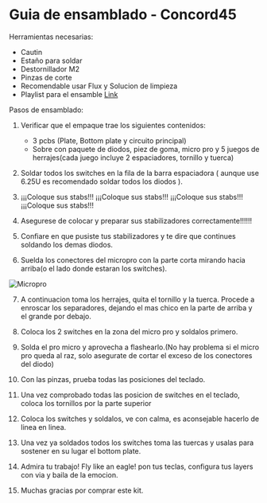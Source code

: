 # Guia de ensamblado - Concord45

Herramientas necesarias:

* Cautin
* Estaño para soldar
* Destornillador M2
* Pinzas de corte
* Recomendable usar Flux  y Solucion de limpieza
* Playlist para el ensamble [Link](https://open.spotify.com/playlist/6qfIruCkUcFU4PvaW4ukVK?si=HYLfgh7kQTiTR4PnbFm5Hg)

Pasos de ensamblado:

1. Verificar que el empaque trae los siguientes contenidos:
    - 3 pcbs (Plate, Bottom plate y circuito principal)
    - Sobre con paquete de diodos, piez de goma, micro pro y 5 juegos de herrajes(cada juego incluye 2 espaciadores, tornillo y tuerca)

2. Soldar todos los switches en la fila de la barra espaciadora ( aunque use 6.25U es recomendado soldar   todos los diodos ).

3. ¡¡¡Coloque sus stabs!!!  ¡¡¡Coloque sus stabs!!!  ¡¡¡Coloque sus stabs!!!  ¡¡¡Coloque sus stabs!!!

4. Asegurese de colocar y preparar sus stabilizadores correctamente!!!!!!

5. Confiare en que pusiste tus stabilizadores y te dire que continues soldando los demas diodos.

6. Suelda los conectores del micropro con la parte corta mirando hacia arriba(o el lado donde estaran los switches).

![Micropro](https://ibb.co/Czm8CHz)

7. A continuacion toma los herrajes, quita el tornillo y la tuerca. Procede a enroscar los separadores, dejando el mas chico en la parte de arriba y el grande por debajo.

8. Coloca  los 2 switches en la zona del micro pro y soldalos primero.

9. Solda el pro micro y aprovecha a flashearlo.(No hay problema si el micro pro queda al raz, solo asegurate de cortar el exceso de los conectores del diodo)

10. Con las pinzas, prueba todas las posiciones del teclado.

11. Una vez comprobado todas las posicion de switches en el teclado, coloca los tornillos por la parte superior

12. Coloca los switches y soldalos, ve con calma, es aconsejable hacerlo de linea en linea.

13. Una vez ya soldados todos los switches toma las tuercas y usalas para sostener en su lugar el bottom plate.

14. Admira tu trabajo! Fly like an eagle! pon tus teclas, configura tus layers con via y baila de la emocion.

15. Muchas gracias por comprar este kit.

